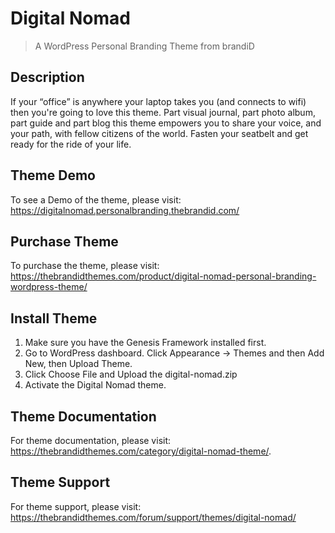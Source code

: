 # Digital Nomad

> A WordPress Personal Branding Theme from brandiD

## Description
If your “office” is anywhere your laptop takes you (and connects to wifi) then you're going to love this theme. Part visual journal, part photo album, part guide and part blog this theme empowers you to share your voice, and your path, with fellow citizens of the world. Fasten your seatbelt and get ready for the ride of your life.

## Theme Demo
To see a Demo of the theme, please visit:
https://digitalnomad.personalbranding.thebrandid.com/

## Purchase Theme
To purchase the theme, please visit:
https://thebrandidthemes.com/product/digital-nomad-personal-branding-wordpress-theme/

## Install Theme
1. Make sure you have the Genesis Framework installed first.
2. Go to WordPress dashboard. Click Appearance -> Themes and then Add New, then Upload Theme.
3. Click Choose File and Upload the digital-nomad.zip  
4. Activate the Digital Nomad theme.

## Theme Documentation
For theme documentation, please visit:
https://thebrandidthemes.com/category/digital-nomad-theme/.

## Theme Support
For theme support, please visit:
https://thebrandidthemes.com/forum/support/themes/digital-nomad/
